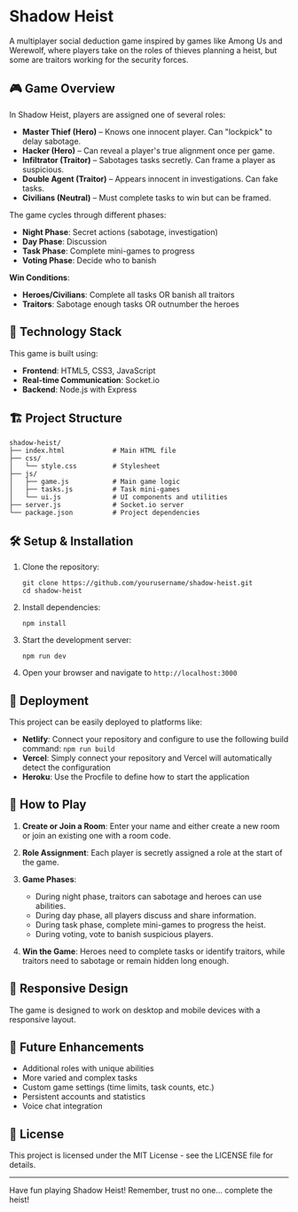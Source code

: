 # Shadow Heist

A multiplayer social deduction game inspired by games like Among Us and Werewolf, where players take on the roles of thieves planning a heist, but some are traitors working for the security forces.

## 🎮 Game Overview

In Shadow Heist, players are assigned one of several roles:

- **Master Thief (Hero)** – Knows one innocent player. Can "lockpick" to delay sabotage.
- **Hacker (Hero)** – Can reveal a player's true alignment once per game.
- **Infiltrator (Traitor)** – Sabotages tasks secretly. Can frame a player as suspicious.
- **Double Agent (Traitor)** – Appears innocent in investigations. Can fake tasks.
- **Civilians (Neutral)** – Must complete tasks to win but can be framed.

The game cycles through different phases:
- **Night Phase**: Secret actions (sabotage, investigation)
- **Day Phase**: Discussion
- **Task Phase**: Complete mini-games to progress
- **Voting Phase**: Decide who to banish

**Win Conditions**:
- **Heroes/Civilians**: Complete all tasks OR banish all traitors
- **Traitors**: Sabotage enough tasks OR outnumber the heroes

## 🚀 Technology Stack

This game is built using:
- **Frontend**: HTML5, CSS3, JavaScript
- **Real-time Communication**: Socket.io
- **Backend**: Node.js with Express

## 🏗️ Project Structure

```
shadow-heist/
├── index.html            # Main HTML file
├── css/
│   └── style.css         # Stylesheet
├── js/
│   ├── game.js           # Main game logic
│   ├── tasks.js          # Task mini-games
│   └── ui.js             # UI components and utilities
├── server.js             # Socket.io server
└── package.json          # Project dependencies
```

## 🛠️ Setup & Installation

1. Clone the repository:
   ```
   git clone https://github.com/yourusername/shadow-heist.git
   cd shadow-heist
   ```

2. Install dependencies:
   ```
   npm install
   ```

3. Start the development server:
   ```
   npm run dev
   ```

4. Open your browser and navigate to `http://localhost:3000`

## 🚢 Deployment

This project can be easily deployed to platforms like:

- **Netlify**: Connect your repository and configure to use the following build command: `npm run build`
- **Vercel**: Simply connect your repository and Vercel will automatically detect the configuration
- **Heroku**: Use the Procfile to define how to start the application

## 🎲 How to Play

1. **Create or Join a Room**: Enter your name and either create a new room or join an existing one with a room code.

2. **Role Assignment**: Each player is secretly assigned a role at the start of the game.

3. **Game Phases**:
   - During night phase, traitors can sabotage and heroes can use abilities.
   - During day phase, all players discuss and share information.
   - During task phase, complete mini-games to progress the heist.
   - During voting, vote to banish suspicious players.

4. **Win the Game**: Heroes need to complete tasks or identify traitors, while traitors need to sabotage or remain hidden long enough.

## 📱 Responsive Design

The game is designed to work on desktop and mobile devices with a responsive layout.

## 🧩 Future Enhancements

- Additional roles with unique abilities
- More varied and complex tasks
- Custom game settings (time limits, task counts, etc.)
- Persistent accounts and statistics
- Voice chat integration

## 📄 License

This project is licensed under the MIT License - see the LICENSE file for details.

---

Have fun playing Shadow Heist! Remember, trust no one... complete the heist! 